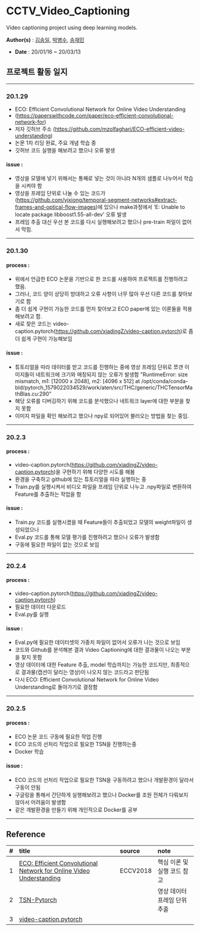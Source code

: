 # CCTV_Video_Captioning
Video captioning project using deep learning models. 

 **Author(s)** : [김송일](https://github.com/camelia13), [박병수](https://github.com/Hinterhalter), [송재민](https://github.com/songjaemin93)
 * **Date** : 20/01/16 ~ 20/03/13

## 프로젝트 활동 일지
----------------------------------------------
### 20.1.29
- ECO: Efficient Convolutional Network for Online Video Understanding
- (https://paperswithcode.com/paper/eco-efficient-convolutional-network-for)
- 저자 깃허브 주소 (https://github.com/mzolfaghari/ECO-efficient-video-understanding)
- 논문 1차 리딩 완료, 주요 개념 학습 중
- 깃허브 코드 실행을 해보려고 했으나 오류 발생
#### issue :
- 영상을 모델에 넣기 위해서는 통째로 넣는 것이 아니라 N개의 샘플로 나누어서 학습을 시켜야 함
- 영상을 프레임 단위로 나눌 수 있는 코드가 (https://github.com/yjxiong/temporal-segment-networks#extract-frames-and-optical-flow-images)에 있으나 make과정에서 'E: Unable to locate package libboost1.55-all-dev' 오류 발생
- 프레임 추출 대신 우선 본 코드를 다시 실행해보려고 했으나 pre-train 파일이 없어서 막힘.

----------------------------------------------
### 20.1.30

#### process :

- 위에서 언급한 ECO 논문을 기반으로 한 코드를 사용하여 프로젝트를 진행하려고 했음.
- 그러나, 코드 양이 상당히 방대하고 오류 사항이 너무 많아 우선 다른 코드를 찾아보기로 함
- 좀 더 쉽게 구현이 가능한 코드를 먼저 찾아보고 ECO paper에 있는 이론들을 적용해보려고 함.
- 새로 찾은 코드는 video-caption.pytorch(https://github.com/xiadingZ/video-caption.pytorch)로 좀 더 쉽게 구현이 가능해보임

#### issue : 

- 튜토리얼을 따라 데이터를 받고 코드를 진행하는 중에 영상 프레임 단위로 쪼갠 이미지들이 네트워크에 크기와 매칭되지 않는 오류가 발생함
  "RuntimeError: size mismatch, m1: [12000 x 2048], m2: [4096 x 512] at /opt/conda/conda-bld/pytorch_1579022034529/work/aten/src/THC/generic/THCTensorMathBlas.cu:290"  
- 해당 오류를 디버깅하기 위해 코드를 분석했으나 네트워크 layer에 대한 부분을 찾지 못함
- 이미지 파일을 확인 해보려고 했으나 npy로 되어있어 불러오는 방법을 찾는 중임.

----------------------------------------------

### 20.2.3

#### process :

- video-caption.pytorch(https://github.com/xiadingZ/video-caption.pytorch)을 구현하기 위해 다양한 시도를 해봄
- 환경을 구축하고 github에 있는 튜토리얼을 따라 실행하는 중
- Train.py를 실행시켜서 비디오 파일을 프레임 단위로 나누고 .npy파일로 변환하여 Feature를 추출하는 작업을 함

#### issue : 

- Train.py 코드를 실행시켰을 때 Feature들이 추출되었고 모델의 weight파일이 생성되었으나
- Eval.py 코드를 통해 모델 평가를 진행하려고 했으나 오류가 발생함
- 구동에 필요한 파일이 없는 것으로 보임

----------------------------------------------


### 20.2.4

#### process :

- video-caption.pytorch(https://github.com/xiadingZ/video-caption.pytorch) 
- 필요한 데이터 다운로드
- Eval.py를 실행

#### issue : 

- Eval.py에 필요한 데이터셋의 가중치 파일이 없어서 오류가 나는 것으로 보임
- 코드와 Github를 분석해본 결과 Video Captioning에 대한 결과물이 나오는 부분을 찾지 못함
- 영상 데이터에 대한 Feature 추출, model 학습까지는 가능한 코드지만, 최종적으로 결과물(캡션이 달리는 영상)이 나오지 않는 코드라고 판단됨
- 다시 ECO: Efficient Convolutional Network for Online Video Understanding로 돌아가기로 결정함

----------------------------------------------

### 20.2.5

#### process :

- ECO 논문 코드 구동에 필요한 작업 진행
- ECO 코드의 선처리 작업으로 필요한 TSN을 진행하는중
- Docker 학습

#### issue : 

- ECO 코드의 선처리 작업으로 필요한 TSN을 구동하려고 했으나 개발환경이 달라서 구동이 안됨
- 구글링을 통해서 간단하게 실행해보려고 했으나 Docker를 조원 전체가 다뤄보지 않아서 어려움이 발생함
- 같은 개발환경을 만들기 위해 개인적으로 Docker를 공부 

----------------------------------------------

Reference
----------------------------------------------
|#|title|source|note|
|:----:|:-----|:-------|:------|
|1|[ECO: Efficient Convolutional Network for Online Video Understanding](https://github.com/mzolfaghari/ECO-efficient-video-understanding)|ECCV2018|핵심 이론 및 실행 코드 참고|
|2|[TSN-Pytorch](https://github.com/yjxiong/tsn-pytorch)||영상 데이터 프레임 단위 추출|
|3|[video-caption.pytorch](https://github.com/xiadingZ/video-caption.pytorch)||
